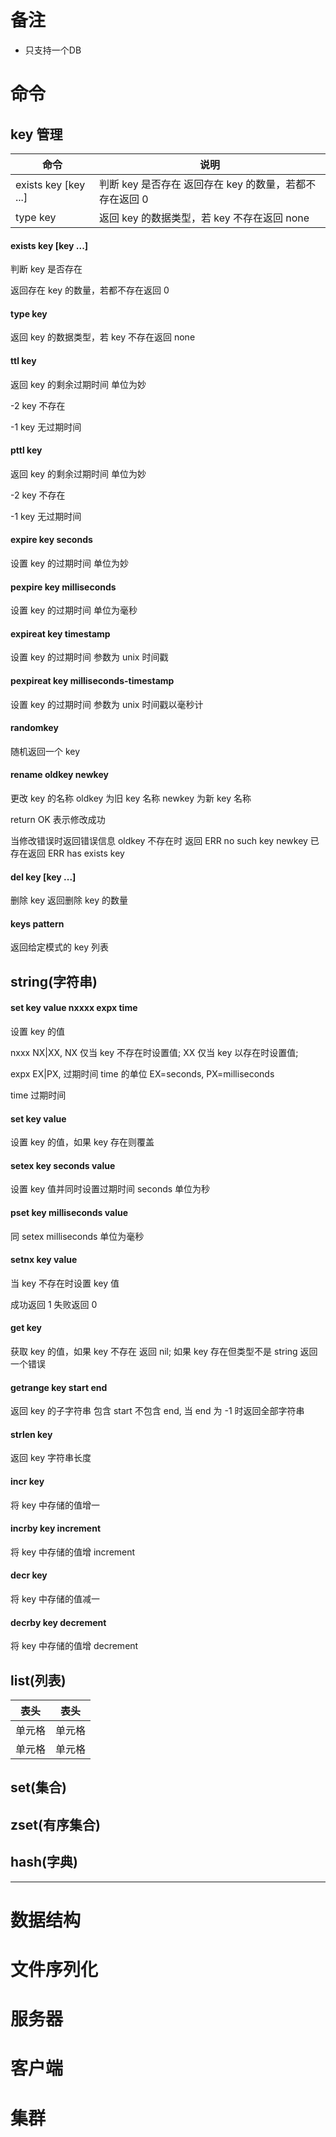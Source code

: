 # 备注

* 只支持一个DB 

# 命令

## key 管理

|  命令   | 说明  |
|  ----  | ----  |
| exists key [key ...]   | 判断 key 是否存在 返回存在 key 的数量，若都不存在返回 0  |
| type key  | 返回 key 的数据类型，若 key 不存在返回 none |

#### exists key [key ...] 

  判断 key 是否存在
  
  返回存在 key 的数量，若都不存在返回 0
  
#### type key

  返回 key 的数据类型，若 key 不存在返回 none
  
#### ttl key

  返回 key 的剩余过期时间 单位为妙
  
  -2 key 不存在
  
  -1 key 无过期时间
  
#### pttl key

   返回 key 的剩余过期时间 单位为妙
     
   -2 key 不存在
     
   -1 key 无过期时间
  
#### expire key seconds

  设置 key 的过期时间 单位为妙
  
#### pexpire key milliseconds

  设置 key 的过期时间 单位为毫秒
  
#### expireat key timestamp

  设置 key 的过期时间  参数为 unix 时间戳
  
#### pexpireat key milliseconds-timestamp

  设置 key 的过期时间  参数为 unix 时间戳以毫秒计
  
#### randomkey
  
  随机返回一个 key
  
#### rename oldkey newkey

  更改 key 的名称 oldkey 为旧 key 名称 newkey 为新 key 名称
  
  return OK 表示修改成功
  
  当修改错误时返回错误信息 oldkey 不存在时 返回 ERR no such key  newkey 已存在返回 ERR has exists key
  
#### del key [key ...] 

  删除 key  返回删除 key 的数量
  
#### keys pattern

  返回给定模式的 key 列表
  
## string(字符串)

#### set key value nxxxx expx time

 设置 key 的值 
 
 nxxx NX|XX,  NX 仅当 key 不存在时设置值; XX 仅当 key 以存在时设置值;
 
 expx EX|PX, 过期时间 time 的单位 EX=seconds, PX=milliseconds
 
 time 过期时间

#### set key value
  
  设置 key 的值，如果 key 存在则覆盖
  
#### setex key seconds value

  设置 key 值并同时设置过期时间 seconds 单位为秒
  
#### pset key milliseconds value

  同 setex milliseconds 单位为毫秒
  
#### setnx key value

  当 key 不存在时设置 key 值
  
  成功返回 1  失败返回 0
  
#### get key

  获取 key 的值，如果 key 不存在 返回 nil; 如果 key 存在但类型不是 string 返回一个错误
  
#### getrange key start end

  返回 key 的子字符串 包含 start 不包含 end, 当 end 为 -1 时返回全部字符串
  
#### strlen key

  返回 key 字符串长度
  
#### incr key

  将 key 中存储的值增一
  
#### incrby key increment

  将 key 中存储的值增 increment
  
#### decr key 

  将 key 中存储的值减一
  
#### decrby key decrement

 将 key 中存储的值增 decrement

## list(列表)

|  表头   | 表头  |
|  ----  | ----  |
| 单元格  | 单元格 |
| 单元格  | 单元格 |


## set(集合)

## zset(有序集合)

## hash(字典)

----
 
# 数据结构

# 文件序列化

# 服务器

# 客户端

# 集群
